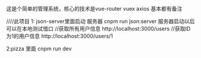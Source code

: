    这是个简单的管理系统，核心的技术是vue-router vuex axios 基本都有备注

////此项目 1: json-server里面启动 服务器  cnpm run json:server
   服务器启动以后可以在本地测试借口
    //获取所有用户信息
    http://localhost:3000/users
    //获取ID为1的用户信息
    http://localhost:3000/users/1

   2:pizza 里面  cnpm run dev
